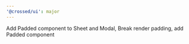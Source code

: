 ```yaml
---
'@crossed/ui': major
---
```


Add Padded component to Sheet and Modal, Break render padding, add Padded component

